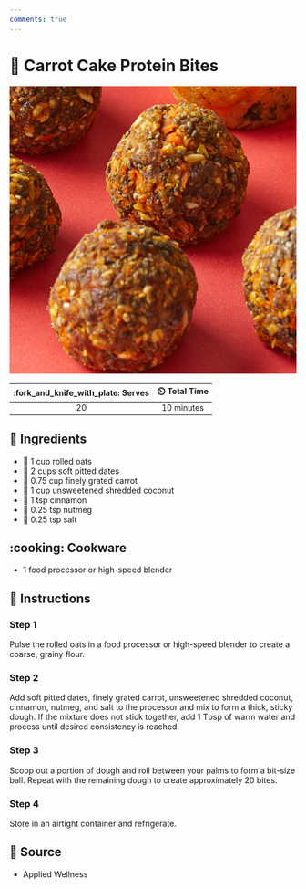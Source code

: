 ```yaml
---
comments: true
---
```

# :carrot: Carrot Cake Protein Bites

![Carrot Cake Protein Bites](../assets/images/carrot-cake-protein-bites.jpg)

| :fork_and_knife_with_plate: Serves | :timer_clock: Total Time |
|:----------------------------------:|:-----------------------: |
| 20 | 10 minutes |

## :salt: Ingredients

- :ear_of_rice: 1 cup rolled oats
- :grapes: 2 cups soft pitted dates
- :carrot: 0.75 cup finely grated carrot
- :coconut: 1 cup unsweetened shredded coconut
- :custard: 1 tsp cinnamon
- :chestnut: 0.25 tsp nutmeg
- :salt: 0.25 tsp salt

## :cooking: Cookware

- 1 food processor or high-speed blender

## :pencil: Instructions

### Step 1

Pulse the rolled oats in a food processor or high-speed blender to create a coarse, grainy flour.

### Step 2

Add soft pitted dates, finely grated carrot, unsweetened shredded coconut, cinnamon, nutmeg, and salt to the processor
and mix to form a thick, sticky dough. If the mixture does not stick together, add 1 Tbsp of warm water and process
until desired consistency is reached.

### Step 3

Scoop out a portion of dough and roll between your palms to form a bit-size ball. Repeat with the remaining dough to
create approximately 20 bites.

### Step 4

Store in an airtight container and refrigerate.

## :link: Source

- Applied Wellness
